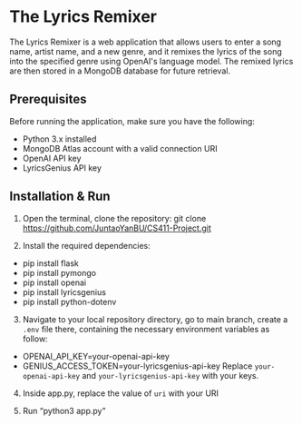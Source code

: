 # The Lyrics Remixer

The Lyrics Remixer is a web application that allows users to enter a song name, artist name, and a new genre, and it remixes the lyrics of the song into the specified genre using OpenAI's language model. The remixed lyrics are then stored in a MongoDB database for future retrieval.

## Prerequisites
Before running the application, make sure you have the following:

- Python 3.x installed
- MongoDB Atlas account with a valid connection URI
- OpenAI API key
- LyricsGenius API key

## Installation & Run
1. Open the terminal, clone the repository:
git clone https://github.com/JuntaoYanBU/CS411-Project.git

2. Install the required dependencies:
- pip install flask
- pip install pymongo
- pip install openai
- pip install lyricsgenius
- pip install python-dotenv

3. Navigate to your local repository directory, go to main branch, create a `.env` file there, containing the necessary environment variables as follow:
- OPENAI_API_KEY=your-openai-api-key
- GENIUS_ACCESS_TOKEN=your-lyricsgenius-api-key
Replace `your-openai-api-key` and `your-lyricsgenius-api-key` with your keys. 

4. Inside app.py, replace the value of `uri` with your URI

5. Run “python3 app.py”
